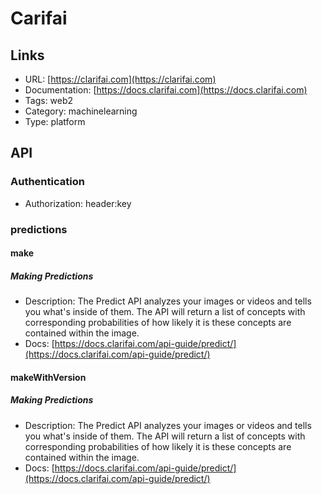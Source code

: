# Carifai

## Links

* URL: [https://clarifai.com](https://clarifai.com)
* Documentation: [https://docs.clarifai.com](https://docs.clarifai.com)
* Tags: web2
* Category: machinelearning
* Type: platform

## API

### Authentication

* Authorization: header:key

### predictions

#### make

##### Making Predictions

* Description: The Predict API analyzes your images or videos and tells you what's inside of them. The API will return a list of concepts with corresponding probabilities of how likely it is these concepts are contained within the image.
* Docs: [https://docs.clarifai.com/api-guide/predict/](https://docs.clarifai.com/api-guide/predict/)

#### makeWithVersion

##### Making Predictions

* Description: The Predict API analyzes your images or videos and tells you what's inside of them. The API will return a list of concepts with corresponding probabilities of how likely it is these concepts are contained within the image.
* Docs: [https://docs.clarifai.com/api-guide/predict/](https://docs.clarifai.com/api-guide/predict/)
